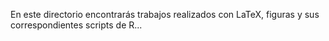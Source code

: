 En este directorio encontrarás trabajos realizados con LaTeX, figuras y sus correspondientes scripts de R...
